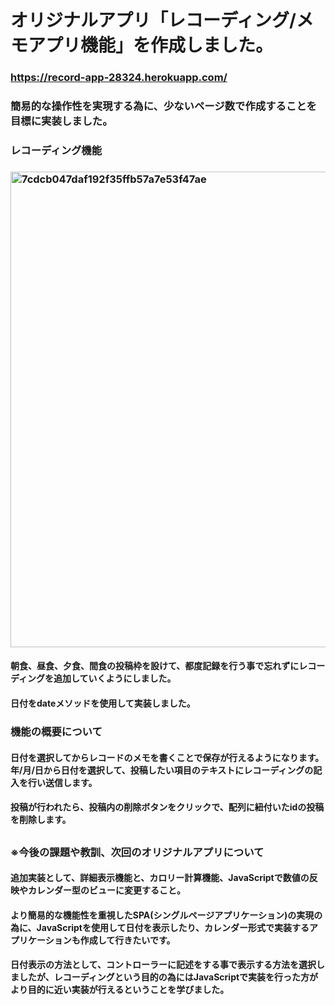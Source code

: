 # オリジナルアプリ「レコーディング/メモアプリ機能」を作成しました。
### https://record-app-28324.herokuapp.com/
### 簡易的な操作性を実現する為に、少ないページ数で作成することを目標に実装しました。

### レコーディング機能
### <img width="761" alt="7cdcb047daf192f35ffb57a7e53f47ae" src="https://user-images.githubusercontent.com/68633955/94228979-2eb42c80-ff39-11ea-84c6-e29785b5550a.png">
#### 朝食、昼食、夕食、間食の投稿枠を設けて、都度記録を行う事で忘れずにレコーディングを追加していくようにしました。
#### 日付をdateメソッドを使用して実装しました。
###  機能の概要について
#### 日付を選択してからレコードのメモを書くことで保存が行えるようになります。年/月/日から日付を選択して、投稿したい項目のテキストにレコーディングの記入を行い送信します。
#### 投稿が行われたら、投稿内の削除ボタンをクリックで、配列に紐付いたidの投稿を削除します。
#### 
#### 

## 
#### 
### 
### 
### 
### 
### ※今後の課題や教訓、次回のオリジナルアプリについて
#### 追加実装として、詳細表示機能と、カロリー計算機能、JavaScriptで数値の反映やカレンダー型のビューに変更すること。
#### より簡易的な機能性を重視したSPA(シングルページアプリケーション)の実現の為に、JavaScriptを使用して日付を表示したり、カレンダー形式で実装するアプリケーションも作成して行きたいです。
#### 日付表示の方法として、コントローラーに記述をする事で表示する方法を選択しましたが、レコーディングという目的の為にはJavaScriptで実装を行った方がより目的に近い実装が行えるということを学びました。
